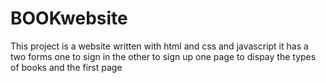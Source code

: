# BOOKwebsite
This project is a website written with html and css and javascript it has a two forms one to sign in the other to sign up one page to dispay the types of books and the first page 

